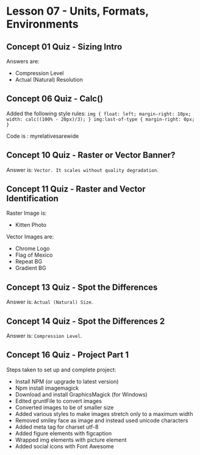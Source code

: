 # Lesson 07 - Units, Formats, Environments

## Concept 01 Quiz - Sizing Intro
Answers are:
- Compression Level
- Actual (Natural) Resolution

## Concept 06 Quiz - Calc()
Added the following style rules:
`img {
      float: left;
	  margin-right: 10px;
	  width: calc((100% - 20px)/3);
    }
	img:last-of-type {
	  margin-right: 0px;
	}`

Code is : myrelativesarewide

## Concept 10 Quiz - Raster or Vector Banner?
Answer is: `Vector. It scales without quality degradation`.

## Concept 11 Quiz - Raster and Vector Identification
Raster Image is:
- Kitten Photo

Vector Images are:
- Chrome Logo
- Flag of Mexico
- Repeat BG
- Gradient BG

## Concept 13 Quiz - Spot the Differences
Answer is: `Actual (Natural) Size`.

## Concept 14 Quiz - Spot the Differences 2
Answer is: `Compression Level`.

## Concept 16 Quiz - Project Part 1
Steps taken to set up and complete project:
- Install NPM (or upgrade to latest version)
- Npm install imagemagick
- Download and install GraphicsMagick (for Windows)
- Edited gruntFile to convert images
- Converted images to be of smaller size
- Added various styles to make images stretch only to a maximum width
- Removed smiley face as image and instead used unicode characters
- Added meta tag for charset utf-8
- Added figure elements with figcaption
- Wrapped img elements with picture element
- Added social icons with Font Awesome